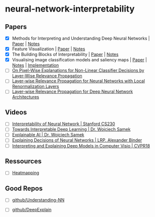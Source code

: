 # neural-network-interpretability

## Papers
- [X] Methods for Interpreting and Understanding Deep Neural Networks | [Paper](https://arxiv.org/pdf/1706.07979.pdf) | [Notes](./notes/notes_methods_from_interpreting_dnn.md) 
- [X] Feature Visualization | [Paper](https://distill.pub/2017/feature-visualization/) | [Notes](./notes/notes_feature_visualization.md) 
- [X] The Building Blocks of Interpretability | [Paper](https://distill.pub/2018/building-blocks/) | [Notes](./notes/notes_building_blocks.md) 
- [X] Visualising image classification models and saliency maps | [Paper](https://arxiv.org/pdf/1312.6034.pdf) | [Notes](./notes/notes_visualizing_models.md) | [Implementation](./implementation/main.ipynb)
- [ ] [On Pixel-Wise Explanations for Non-Linear Classifier Decisions by Layer-Wise Relevance Propagation](https://journals.plos.org/plosone/article/file?id=10.1371/journal.pone.0130140&type=printable) 
- [ ] [Layer-wise Relevance Propagation for Neural Networks with Local Renormalization Layers](https://arxiv.org/pdf/1604.00825.pdf)
- [ ] [Layer-wise Relevance Propagation for Deep Neural Network Architectures](http://iphome.hhi.de/samek/pdf/BinICISA16.pdf)

## Videos
- [ ] [Interpretability of Neural Network | Stanford CS230](https://www.youtube.com/watch?v=gCJCgQW_LKc)
- [ ] [Towards Interpretable Deep Learning | Dr. Wojciech Samek](https://www.youtube.com/watch?v=rqIB3c9GQYQ&feature=youtu.be)
- [ ] [Explainable AI | Dr. Wojciech Samek](https://www.youtube.com/watch?v=AFC8yWzypss)
- [ ] [Explaining Decisions of Neural Networks | LRP. Alexander Binder](https://www.youtube.com/watch?v=xkN3WyNeuU0)
- [ ] [Interpreting and Explaining Deep Models in Computer Visio | CVPR18](https://www.youtube.com/watch?v=LtbM2phNI7I&)

## Ressources
- [ ] [Heatmapping](http://www.heatmapping.org/)

## Good Repos
- [ ] [github/Understanding-NN](https://github.com/1202kbs/Understanding-NN)
- [ ] [github/DeepExplain](https://github.com/marcoancona/DeepExplain)
  